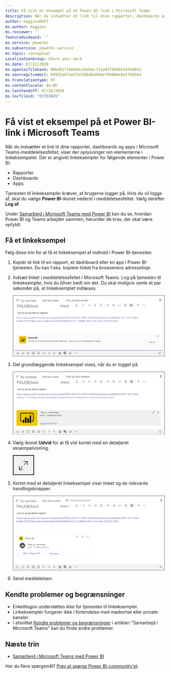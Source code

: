 ```yaml
---
title: Få vist et eksempel på et Power BI-link i Microsoft Teams
description: Når du indsætter et link til dine rapporter, dashboards og apps i Microsoft Teams-meddelelsesfeltet, viser der oplysninger om elementerne i linkeksempelet.
author: maggiesMSFT
ms.author: maggies
ms.reviewer: ''
featuredvideoid: ''
ms.service: powerbi
ms.subservice: powerbi-service
ms.topic: conceptual
LocalizationGroup: Share your work
ms.date: 07/22/2020
ms.openlocfilehash: 06bd8271904b9c44de6c71e287f0560c54f6d031
ms.sourcegitcommit: 65025ab7ae57e338bdbd94be795886e5affd45b4
ms.translationtype: HT
ms.contentlocale: da-DK
ms.lasthandoff: 07/28/2020
ms.locfileid: "87253845"
---
```

# <a name="get-a-power-bi-link-preview-in-microsoft-teams"></a>Få vist et eksempel på et Power BI-link i Microsoft Teams

Når du indsætter et link til dine rapporter, dashboards og apps i Microsoft Teams-meddelelsesfeltet, viser der oplysninger om elementerne i linkeksempelet. Der er angivet linkeksempler for følgende elementer i Power BI:

- Rapporter
- Dashboards
- Apps

Tjenesten til linkeksempler kræver, at brugerne logger på. Hvis du vil logge af, skal du vælge **Power BI**-ikonet nederst i meddelelsesfeltet. Vælg derefter **Log af**.

Under [Samarbejd i Microsoft Teams med Power BI](service-collaborate-microsoft-teams.md) kan du se, hvordan Power BI og Teams arbejder sammen, herunder de krav, der skal være opfyldt.

## <a name="get-a-link-preview"></a>Få et linkeksempel

Følg disse trin for at få et linkeksempel af indhold i Power BI-tjenesten.

1. Kopiér et link til en rapport, et dashboard eller en app i Power BI-tjenesten. Du kan f.eks. kopiere linket fra browserens adresselinje.

1. Indsæt linket i meddelelsesfeltet i Microsoft Teams. Log på tjenesten til linkeksempler, hvis du bliver bedt om det. Du skal muligvis vente et par sekunder på, at linkeksemplet indlæses.

    ![Skærmbillede af logon til Power BI-robot.](media/service-teams-link-preview/service-teams-link-preview-sign-in-needed.png)

1. Det grundlæggende linkeksempel vises, når du er logget på.

    ![Skærmbillede af grundlæggende linkeksempel.](media/service-teams-link-preview/service-teams-link-preview-basic.png)

1. Vælg ikonet **Udvid** for at få vist kortet med en detaljeret eksempelvisning.

    ![Skærmbillede af ikonet Udvid.](media/service-teams-link-preview/service-teams-link-preview-expand-icon.png)

1. Kortet med et detaljeret linkeksempel viser linket og de relevante handlingsknapper.

    ![Skærmbillede af kort med detaljeret linkeksempel.](media/service-teams-link-preview/service-teams-link-preview-nice-card.png)

1. Send meddelelsen.

## <a name="known-issues-and-limitations"></a>Kendte problemer og begrænsninger

- Enkeltlogon understøttes ikke for tjenesten til linkeksempler.
- Linkeksempler fungerer ikke i forbindelse med mødechat eller private kanaler.
- I afsnittet [Kendte problemer og begrænsninger](service-collaborate-microsoft-teams.md#known-issues-and-limitations) i artiklen "Samarbejd i Microsoft Teams" kan du finde andre problemer.

## <a name="next-steps"></a>Næste trin

- [Samarbejd i Microsoft Teams med Power BI](service-collaborate-microsoft-teams.md)

Har du flere spørgsmål? [Prøv at spørge Power BI-community'et](https://community.powerbi.com/).
